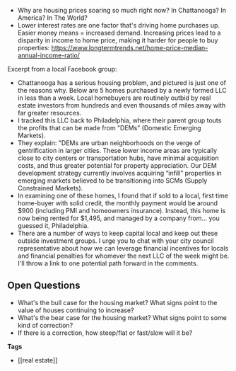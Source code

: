 - Why are housing prices soaring so much right now? In Chattanooga? In America? In The World? 
- Lower interest rates are one factor that's driving home purchases up. Easier money means = increased demand. 
Increasing prices lead to a disparity in income to home price, making it harder for people to buy properties: https://www.longtermtrends.net/home-price-median-annual-income-ratio/

Excerpt from a local Facebook group: 

- Chattanooga has a serious housing problem, and pictured is just one of the reasons why. Below are 5 homes purchased by a newly formed LLC in less than a week. Local homebuyers are routinely outbid by real estate investors from hundreds and even thousands of miles away with far greater resources.
- I tracked this LLC back to Philadelphia, where their parent group touts the profits that can be made from "DEMs" (Domestic Emerging Markets).
- They explain: "DEMs are urban neighborhoods on the verge of gentrification in larger cities. These lower income areas are typically close to city centers or transportation hubs, have minimal acquisition costs, and thus greater potential for property appreciation. Our DEM development strategy currently involves acquiring “infill” properties in emerging markets believed to be transitioning into SCMs (Supply Constrained Markets).
- In examining one of these homes, I found that if sold to a local, first time home-buyer with solid credit, the monthly payment would be around $900 (including PMI and homeowners insurance). Instead, this home is now being rented for $1,495, and managed by a company from... you guessed it, Philadelphia.
- There are a number of ways to keep capital local and keep out these outside investment groups. I urge you to chat with your city council representative about how we can leverage financial incentives for locals and financial penalties for whomever the next LLC of the week might be. I'll throw a link to one potential path forward in the comments.

## Open Questions

- What's the bull case for the housing market? What signs point to the value of houses continuing to increase?
- What's the bear case for the housing market? What signs point to some kind of correction? 
- If there is a correction, how steep/flat or fast/slow will it be? 

**Tags**
- [[real estate]]
